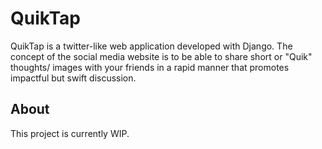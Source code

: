# QuikTap

QuikTap is a twitter-like web application developed with Django. The concept of the social media website is to be able to share short or "Quik" thoughts/ images with your friends in a rapid manner that promotes impactful but swift discussion.

## About

This project is currently WIP.